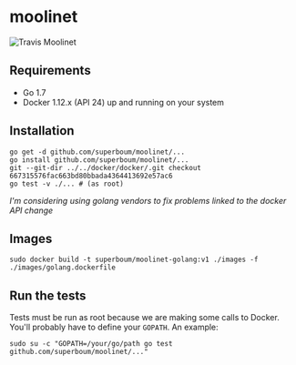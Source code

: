 moolinet
========

![Travis Moolinet](https://api.travis-ci.org/superboum/moolinet.svg?branch=master)

## Requirements

 * Go 1.7
 * Docker 1.12.x (API 24) up and running on your system


## Installation

```
go get -d github.com/superboum/moolinet/...
go install github.com/superboum/moolinet/...
git --git-dir ../../docker/docker/.git checkout 667315576fac663bd80bbada4364413692e57ac6
go test -v ./... # (as root)
```

*I'm considering using golang vendors to fix problems linked to the docker API change*

## Images

```
sudo docker build -t superboum/moolinet-golang:v1 ./images -f ./images/golang.dockerfile
```

## Run the tests

Tests must be run as root because we are making some calls to Docker. You'll probably have to define your `GOPATH`. An example:

```
sudo su -c "GOPATH=/your/go/path go test github.com/superboum/moolinet/..."
```
